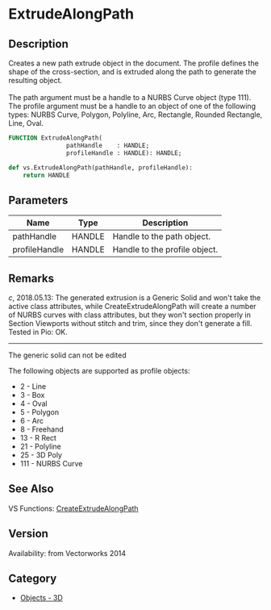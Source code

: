 # ExtrudeAlongPath

## Description
Creates a new path extrude object in the document.  The profile defines the shape of the cross-section, and is extruded along the path to generate the resulting object.<BR>
<BR>
The path argument must be a handle to a NURBS Curve object (type 111).  The profile argument must be a handle to an object of one of the following types: NURBS Curve, Polygon, Polyline, Arc, Rectangle, Rounded Rectangle, Line, Oval.<BR>

```pascal
FUNCTION ExtrudeAlongPath(
				pathHandle    : HANDLE;
				profileHandle : HANDLE): HANDLE;
```

```python
def vs.ExtrudeAlongPath(pathHandle, profileHandle):
    return HANDLE
```

## Parameters
|Name|Type|Description|
|---|---|---|
|pathHandle|HANDLE|Handle to the path object.|
|profileHandle|HANDLE|Handle to the profile object.|

## Remarks
*_c_*, 2018.05.13: The generated extrusion is a Generic Solid and won't take the active class attributes, while CreateExtrudeAlongPath will create a number of NURBS curves with class attributes, but they won't section properly in Section Viewports without stitch and trim, since they don't generate a fill. Tested in Pio: OK.


-----
The generic solid can not be edited

The following objects are supported as profile objects:

* 2	-	Line
* 3	-	Box
* 4	-	Oval
* 5	-	Polygon
* 6	-	Arc
* 8	-	Freehand
* 13 -	R Rect
* 21 -	Polyline
* 25 -	3D Poly
* 111 -	NURBS Curve

## See Also
VS Functions:
[CreateExtrudeAlongPath](CreateExtrudeAlongPath.md)

## Version
Availability: from Vectorworks 2014

## Category
* [Objects - 3D](../Categories/Objects%20-%203D.md)
